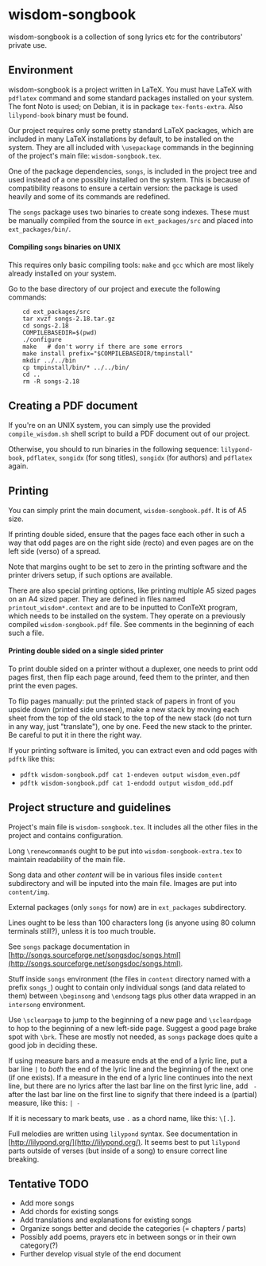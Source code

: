 wisdom-songbook
===============

wisdom-songbook is a collection of song lyrics etc for the contributors' 
private use. 


Environment
-----------

wisdom-songbook is a project written in LaTeX. You must have LaTeX with
`pdflatex` command and some standard packages installed on your system.
The font Noto is used; on Debian, it is in package `tex-fonts-extra`.
Also `lilypond-book` binary must be found.

Our project requires only some pretty standard LaTeX packages, which 
are included in many LaTeX installations by default, to be installed on 
the system. They are all included with `\usepackage` commands in the 
beginning of the project's main file: `wisdom-songbook.tex`.

One of the package dependencies, `songs`, is included in the project
tree and used instead of a one possibly installed on the system. This 
is because of compatibility reasons to ensure a certain version: the 
package is used heavily and some of its commands are redefined.

The `songs` package uses two binaries to create song indexes. These must
be manually compiled from the source in `ext_packages/src` and placed
into `ext_packages/bin/`.

#### Compiling `songs` binaries on UNIX ####

This requires only basic compiling tools: `make` and `gcc` which are
most likely already installed on your system. 

Go to the base directory of our project and execute the following commands:

        cd ext_packages/src
        tar xvzf songs-2.18.tar.gz
        cd songs-2.18
        COMPILEBASEDIR=$(pwd)
        ./configure
        make   # don't worry if there are some errors
        make install prefix="$COMPILEBASEDIR/tmpinstall"
        mkdir ../../bin
        cp tmpinstall/bin/* ../../bin/
        cd ..
        rm -R songs-2.18


Creating a PDF document
-----------------------

If you're on an UNIX system, you can simply use the provided 
`compile_wisdom.sh` shell script to build a PDF document out of our 
project.

Otherwise, you should to run binaries in the following sequence: 
`lilypond-book`, `pdflatex`, `songidx` (for song titles), `songidx`
(for authors) and `pdflatex` again.


Printing
--------

You can simply print the main document, `wisdom-songbook.pdf`. It is of A5 
size. 

If printing double sided, ensure that the pages face each other in such a way 
that odd pages are on the right side (recto) and even pages are on the left 
side (verso) of a spread.

Note that margins ought to be set to zero in the printing software and the
printer drivers setup, if such options are available.

There are also special printing options, like printing multiple A5 sized pages on
an A4 sized paper. They are defined in files named `printout_wisdom*.context` and
are to be inputted to ConTeXt program, which needs to be installed on the system.
They operate on a previously compiled `wisdom-songbook.pdf` file. See comments in
the beginning of each such a file.

#### Printing double sided on a single sided printer ####

To print double sided on a printer without a duplexer, one needs to print odd
pages first, then flip each page around, feed them to the printer, and then print
the even pages.

To flip pages manually: put the printed stack of papers in front of you upside down
(printed side unseen), make a new stack by moving each sheet from the top of the old stack
to the top of the new stack (do not turn in any way, just "translate"), one by one.
Feed the new stack to the printer. Be careful to put it in there the right way.

If your printing software is limited, you can extract even and odd pages with `pdftk`
like this:
  * `pdftk wisdom-songbook.pdf cat 1-endeven output wisdom_even.pdf`
  * `pdftk wisdom-songbook.pdf cat 1-endodd output wisdom_odd.pdf`


Project structure and guidelines
--------------------------------

Project's main file is `wisdom-songbook.tex`. It includes all the
other files in the project and contains configuration.

Long `\renewcommand`s ought to be put into `wisdom-songbook-extra.tex` to
maintain readability of the main file.

Song data and other *content* will be in various files inside `content`
subdirectory and will be inputed into the main file. Images are put into
`content/img`.

External packages (only `songs` for now) are in `ext_packages` subdirectory.

Lines ought to be less than 100 characters long (is anyone using 80 column
terminals still?), unless it is too much trouble.

See `songs` package documentation in [http://songs.sourceforge.net/songsdoc/songs.html](http://songs.sourceforge.net/songsdoc/songs.html).

Stuff inside `songs` environment (the files in `content` directory named
with a prefix `songs_`) ought to contain only individual songs (and data 
related to them) between `\beginsong` and `\endsong` tags plus other 
data wrapped in an `intersong` environment. 

Use `\sclearpage` to jump to the beginning of a new page and `\scleardpage` to
hop to the beginning of a new left-side page. Suggest a good page brake spot
with `\brk`. These are mostly not needed, as `songs` package does quite a good
job in deciding these.

If using measure bars and a measure ends at the end of a lyric line, put
a bar line `|` to *both* the end of the lyric line and the beginning of the 
next one (if one exists). If a measure in the end of a lyric line continues
into the next line, but there are no lyrics after the last bar line on the
first lyric line, add ` -` after the last bar line on the first line to signify
that there indeed is a (partial) measure, like this: `| -`

If it is necessary to mark beats, use `.` as a chord name, like this: `\[.]`.

Full melodies are written using `lilypond` syntax. See documentation in 
[http://lilypond.org/](http://lilypond.org/). It seems best to put `lilypond`
parts outside of verses (but inside of a song) to ensure correct line breaking.


Tentative TODO
--------------

*  Add more songs
*  Add chords for existing songs
*  Add translations and explanations for existing songs
*  Organize songs better and decide the categories (= chapters / parts)
*  Possibly add poems, prayers etc in between songs or in their own category(?)
*  Further develop visual style of the end document


